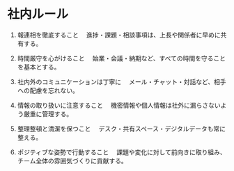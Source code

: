 # 社内ルール

1. 報連相を徹底すること
　進捗・課題・相談事項は、上長や関係者に早めに共有する。

2. 時間厳守を心がけること
　始業・会議・納期など、すべての時間を守ることを基本とする。

3. 社内外のコミュニケーションは丁寧に
　メール・チャット・対話など、相手への配慮を忘れない。

4. 情報の取り扱いに注意すること
　機密情報や個人情報は社外に漏らさないよう厳重に管理する。

5. 整理整頓と清潔を保つこと
　デスク・共有スペース・デジタルデータも常に整える。

6. ポジティブな姿勢で行動すること
　課題や変化に対して前向きに取り組み、チーム全体の雰囲気づくりに貢献する。